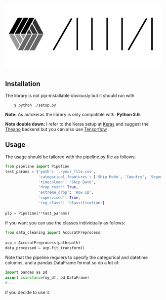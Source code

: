![ACKERAS](/images/ackeras.png)
===========

## Installation

The library is not pip-installable obviously but it should run with
```
    $ python ./setup.py
```

**Note:** As autokeras the library is only compatible with: **Python 3.6**.

**Note double down:** I refer to the Keras setup at [Keras](https://keras.io/) and suggest the [Theano](https://github.com/Theano/Theano) backend but you can also use [Tensorflow](https://www.tensorflow.org/api_guides/python/)

## Usage

The usage should be tailored with the pipeline.py file as follows:
``` python 
from pipeline import Pipeline
test_params = {'path': './your_file.csv',
               'categorical_feautures': ['Ship Mode', 'Country', 'Segment', 'Category', 'Sub-Category'],
               'timecolumn': 'Ship Date',
               'drop_rest': True,
               'extreme_drop': 'Row ID',
               'supervised': True,
               'reg_class': 'classification'}

plp = Pipeline(**test_params)

```

If you want you can use the classes individually as follows:
``` python 
from data_cleaning import AccuratPreprocess

acp = AccuratPreprocess(path=path)
data_processed = acp.fit_transform()

```

Note that the pipeline requiers to specify the categorical and datetime columns, and a pandas.DataFrame format so do a lot of:

``` python
import pandas as pd
assert isinstance(my_df, pd.DataFrame)
#...
```

if you decide to use it.
